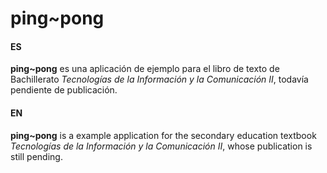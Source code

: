 # ping~pong
#### ES

**ping~pong** es una aplicación de ejemplo para el libro de texto de Bachillerato _Tecnologías de la Información y la Comunicación II_, 
todavía pendiente de publicación.

#### EN

**ping~pong** is a example application for the secondary education textbook _Tecnologías de la Información y la Comunicación II_,
whose publication is still pending.
